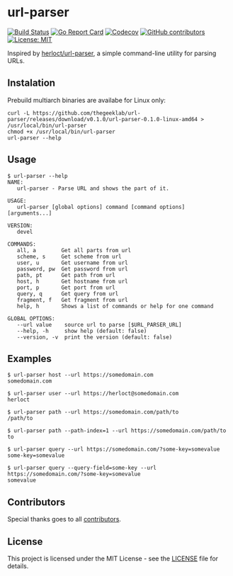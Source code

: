 # url-parser

[![Build Status](https://img.shields.io/drone/build/thegeeklab/url-parser?logo=drone)](https://cloud.drone.io/thegeeklab/url-parser)
[![Go Report Card](https://goreportcard.com/badge/github.com/thegeeklab/url-parser)](https://goreportcard.com/report/github.com/thegeeklab/url-parser)
[![Codecov](https://img.shields.io/codecov/c/github/thegeeklab/url-parser)](https://codecov.io/gh/thegeeklab/url-parser)
[![GitHub contributors](https://img.shields.io/github/contributors/thegeeklab/url-parser)](https://github.com/thegeeklab/url-parser/graphs/contributors)
[![License: MIT](https://img.shields.io/github/license/thegeeklab/url-parser)](https://github.com/thegeeklab/url-parser/blob/master/LICENSE)

Inspired by [herloct/url-parser](https://github.com/herloct/url-parser), a simple command-line utility for parsing URLs.

## Instalation

Prebuild multiarch binaries are availabe for Linux only:

```Shell
curl -L https://github.com/thegeeklab/url-parser/releases/download/v0.1.0/url-parser-0.1.0-linux-amd64 > /usr/local/bin/url-parser
chmod +x /usr/local/bin/url-parser
url-parser --help
```

## Usage

```Shell
$ url-parser --help
NAME:
   url-parser - Parse URL and shows the part of it.

USAGE:
   url-parser [global options] command [command options] [arguments...]

VERSION:
   devel

COMMANDS:
   all, a        Get all parts from url
   scheme, s     Get scheme from url
   user, u       Get username from url
   password, pw  Get password from url
   path, pt      Get path from url
   host, h       Get hostname from url
   port, p       Get port from url
   query, q      Get query from url
   fragment, f   Get fragment from url
   help, h       Shows a list of commands or help for one command

GLOBAL OPTIONS:
   --url value    source url to parse [$URL_PARSER_URL]
   --help, -h     show help (default: false)
   --version, -v  print the version (default: false)
```

## Examples

```Shell
$ url-parser host --url https://somedomain.com
somedomain.com

$ url-parser user --url https://herloct@somedomain.com
herloct

$ url-parser path --url https://somedomain.com/path/to
/path/to

$ url-parser path --path-index=1 --url https://somedomain.com/path/to
to

$ url-parser query --url https://somedomain.com/?some-key=somevalue
some-key=somevalue

$ url-parser query --query-field=some-key --url https://somedomain.com/?some-key=somevalue
somevalue
```

## Contributors

Special thanks goes to all [contributors](https://github.com/thegeeklab/url-parser/graphs/contributors).

## License

This project is licensed under the MIT License - see the [LICENSE](https://github.com/thegeeklab/url-parser/blob/master/LICENSE) file for details.
